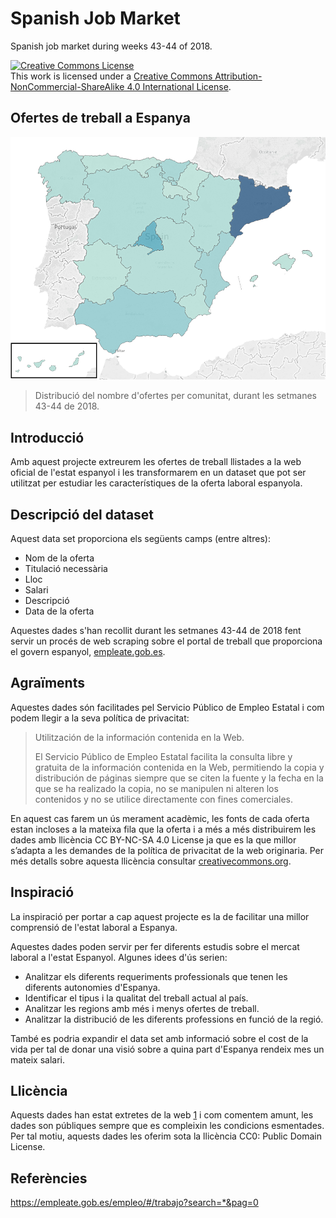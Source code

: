 # Spanish Job Market

Spanish job market during weeks 43-44 of 2018.

<a rel="license" href="http://creativecommons.org/licenses/by-nc-sa/4.0/"><img alt="Creative Commons License" style="border-width:0" src="https://i.creativecommons.org/l/by-nc-sa/4.0/88x31.png" /></a><br />This work is licensed under a <a rel="license" href="http://creativecommons.org/licenses/by-nc-sa/4.0/">Creative Commons Attribution-NonCommercial-ShareAlike 4.0 International License</a>.

## Ofertes de treball a Espanya

![alt text](./images/combined_map.png)
> Distribució del nombre d'ofertes per comunitat, durant les setmanes 43-44 de 2018.

## Introducció

Amb aquest projecte extreurem les ofertes de treball llistades a la web oficial de l'estat espanyol i les transformarem en un dataset que pot ser utilitzat per estudiar les característiques de la oferta laboral espanyola.

## Descripció del dataset

Aquest data set proporciona els següents camps (entre altres):

- Nom de la oferta
- Titulació necessària
- Lloc
- Salari
- Descripció
- Data de la oferta

Aquestes dades s'han recollit durant les setmanes 43-44 de 2018 fent servir un procés de web scraping sobre el portal de treball que proporciona el govern espanyol, [empleate.gob.es][1].

## Agraïments

Aquestes dades són facilitades pel Servicio Público de Empleo Estatal i com podem llegir a la seva política de privacitat:

> Utilitzación de la información contenida en la Web.
>
> El Servicio Público de Empleo Estatal facilita la consulta libre y gratuita de la información contenida en la Web, permitiendo la copia y distribución de páginas siempre que se citen la fuente y la fecha en la que se ha realizado la copia, no se manipulen ni alteren los contenidos y no se utilice directamente con fines comerciales.

En aquest cas farem un ús merament acadèmic, les fonts de cada oferta estan incloses a la mateixa fila que la oferta i a més a més distribuirem les dades amb llicència CC BY-NC-SA 4.0 License ja que es la que millor s’adapta a les demandes de la política de privacitat de la web originaria. Per més detalls sobre aquesta llicència consultar [creativecommons.org][2].

## Inspiració

La inspiració per portar a cap aquest projecte es la de facilitar una millor comprensió de l'estat laboral a Espanya.

Aquestes dades poden servir per fer diferents estudis sobre el mercat laboral a l'estat Espanyol. Algunes idees d'ús serien:

- Analitzar els diferents requeriments professionals que tenen les diferents autonomies d'Espanya.
- Identificar el tipus i la qualitat del treball actual al país.
- Analitzar les regions amb més i menys ofertes de treball.
- Analitzar la distribució de les diferents professions en funció de la regió.

També es podria expandir el data set amb informació sobre el cost de la vida per tal de donar una visió sobre a quina part d'Espanya rendeix mes un mateix salari.

## Llicència

Aquests dades han estat extretes de la web [1] i com comentem amunt, les dades son públiques sempre que es compleixin les condicions esmentades. Per tal motiu, aquests dades les oferim sota la llicència CC0: Public Domain License.

## Referències

[1]: https://empleate.gob.es/empleo/#/
[2]: https://creativecommons.org/licenses/by-nc-sa/4.0/

https://empleate.gob.es/empleo/#/trabajo?search=*&pag=0
